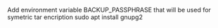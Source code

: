 Add environment variable BACKUP_PASSPHRASE that will be used for symetric tar encription
sudo apt install gnupg2

